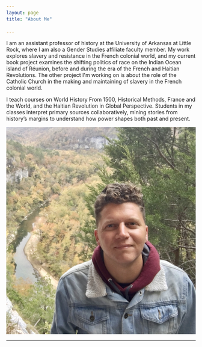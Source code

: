 ```yaml
---
layout: page
title: "About Me"

---
```

I am an assistant professor of history at the University of Arkansas at Little Rock, where I am also a Gender Studies affiliate faculty member. My work explores slavery and resistance in the French colonial world, and my current book project examines the shifting politics of race on the Indian Ocean island of Réunion, before and during the era of the French and Haitian Revolutions. The other project I'm working on is about the role of the Catholic Church in the making and maintaining of slavery in the French colonial world. 

I teach courses on World History From 1500, Historical Methods, France and the World, and the Haitian Revolution in Global Perspective. Students in my classes interpret primary sources collaboratively, mining stories from history’s margins to understand how power shapes both past and present. 

![Photo](IMG-3710.jpg)

---
